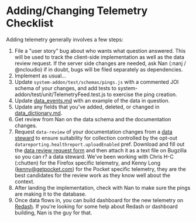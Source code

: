 # Adding/Changing Telemetry Checklist

Adding telemetry generally involves a few steps:

1. File a "user story" bug about who wants what question answered. This will be used to track the client-side implementation as well as the data review request. If the server side changes are needed, ask Nan (:nanj / @ncloudio) if in doubt, bugs will be filed separately as dependencies.
1. Implement as usual...
1. Update `system-addon/test/schemas/pings.js` with a commented JOI schema of your changes, and add tests to system-addon/test/unit/TelemetryFeed.test.js to exercise the ping creation.
1. Update [data_events.md](data_events.md) with an example of the data in question.
1. Update any fields that you've added, deleted, or changed in [data_dictionary.md](data_dictionary.md).
1. Get review from Nan on the data schema and the documentation changes.
1. Request `data-review` of your documentation changes from a [data steward](https://wiki.mozilla.org/Firefox/Data_Collection) to ensure suitability for collection controlled by the opt-out `datareporting.healthreport.uploadEnabled` pref. Download and fill out the [data review request form](https://github.com/mozilla/data-review/blob/master/request.md) and then attach it as a text file on Bugzilla so you can r? a data steward. We've been working with Chris H-C (:chutten) for the Firefox specific telemetry, and Kenny Long (kenny@getpocket.com) for the Pocket specific telemetry, they are the best candidates for the review work as they know well about the context.
1. After landing the implementation, check with Nan to make sure the pings are making it to the database.
1. Once data flows in, you can build dashboard for the new telemetry on [Redash](https://sql.telemetry.mozilla.org/dashboards). If you're looking for some help about Redash or dashboard building, Nan is the guy for that.
